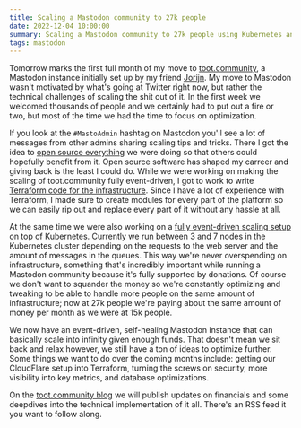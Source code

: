 ```yaml
---
title: Scaling a Mastodon community to 27k people
date: 2022-12-04 10:00:00
summary: Scaling a Mastodon community to 27k people using Kubernetes and Digitalocean.
tags: mastodon
---
```


Tomorrow marks the first full month of my move to [toot.community](https://toot.community/), a Mastodon instance initially set up by my friend [Jorijn](https://jorijn.com/). My move to Mastodon wasn't motivated by what's going at Twitter right now, but rather the technical challenges of scaling the shit out of it. In the first week we welcomed thousands of people and we certainly had to put out a fire or two, but most of the time we had the time to focus on optimization.

If you look at the `#MastoAdmin` hashtag on Mastodon you'll see a lot of messages from other admins sharing scaling tips and tricks. There I got the idea to [open source everything](https://blog.toot.community/posts/open-sourcing-toot-community/) we were doing so that others could hopefully benefit from it. Open source software has shaped my carreer and giving back is the least I could do. While we were working on making the scaling of toot.community fully event-driven, I got to work to write [Terraform code for the infrastructure](https://github.com/toot-community/platform). Since I have a lot of experience with Terraform, I made sure to create modules for every part of the platform so we can easily rip out and replace every part of it without any hassle at all.

At the same time we were also working on a [fully event-driven scaling setup](https://github.com/toot-community/kubernetes) on top of Kubernetes. Currently we run between 3 and 7 nodes in the Kubernetes cluster depending on the requests to the web server and the amount of messages in the queues. This way we're never overspending on infrastructure, something that's incredibly important while running a Mastodon community because it's fully supported by donations. Of course we don't want to squander the money so we're constantly optimizing and tweaking to be able to handle more people on the same amount of infrastructure; now at 27k people we're paying about the same amount of money per month as we were at 15k people.

We now have an event-driven, self-healing Mastodon instance that can basically scale into infinity given enough funds. That doesn't mean we sit back and relax however, we still have a ton of ideas to optimize further. Some things we want to do over the coming months include: getting our CloudFlare setup into Terraform, turning the screws on security, more visibility into key metrics, and database optimizations.

On the [toot.community blog](https://blog.toot.community) we will publish updates on financials and some deepdives into the technical implementation of it all. There's an RSS feed it you want to follow along.

